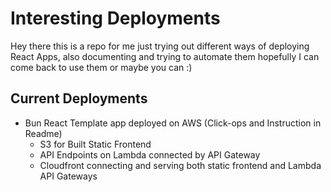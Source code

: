 # Interesting Deployments

Hey there this is a repo for me just trying out different ways of deploying React Apps, also documenting and trying to automate them hopefully I can come back to use them or maybe you can :)

## Current Deployments

- Bun React Template app deployed on AWS (Click-ops and Instruction in Readme)
    - S3 for Built Static Frontend
    - API Endpoints on Lambda connected by API Gateway
    - Cloudfront connecting and serving both static frontend and Lambda API Gateways
